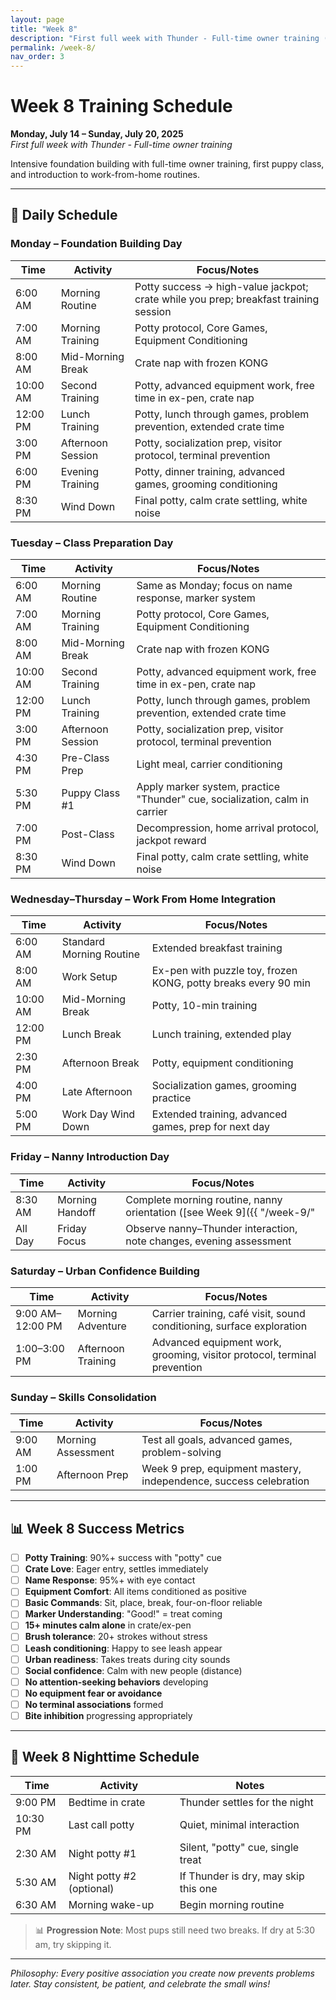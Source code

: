 ```yaml
---
layout: page
title: "Week 8"
description: "First full week with Thunder - Full-time owner training (July 14-20, 2025)"
permalink: /week-8/
nav_order: 3
---
```


# Week 8 Training Schedule
**Monday, July 14 – Sunday, July 20, 2025**  
*First full week with Thunder - Full-time owner training*

Intensive foundation building with full-time owner training, first puppy class, and introduction to work-from-home routines.

---

## 📅 Daily Schedule

### **Monday – Foundation Building Day**

| Time | Activity | Focus/Notes |
|------|----------|-------------|
| 6:00 AM | Morning Routine | Potty success → high-value jackpot; crate while you prep; breakfast training session |
| 7:00 AM | Morning Training | Potty protocol, Core Games, Equipment Conditioning |
| 8:00 AM | Mid-Morning Break | Crate nap with frozen KONG |
| 10:00 AM | Second Training | Potty, advanced equipment work, free time in ex-pen, crate nap |
| 12:00 PM | Lunch Training | Potty, lunch through games, problem prevention, extended crate time |
| 3:00 PM | Afternoon Session | Potty, socialization prep, visitor protocol, terminal prevention |
| 6:00 PM | Evening Training | Potty, dinner training, advanced games, grooming conditioning |
| 8:30 PM | Wind Down | Final potty, calm crate settling, white noise |

### **Tuesday – Class Preparation Day**
| Time | Activity | Focus/Notes |
|------|----------|-------------|
| 6:00 AM | Morning Routine | Same as Monday; focus on name response, marker system |
| 7:00 AM | Morning Training | Potty protocol, Core Games, Equipment Conditioning |
| 8:00 AM | Mid-Morning Break | Crate nap with frozen KONG |
| 10:00 AM | Second Training | Potty, advanced equipment work, free time in ex-pen, crate nap |
| 12:00 PM | Lunch Training | Potty, lunch through games, problem prevention, extended crate time |
| 3:00 PM | Afternoon Session | Potty, socialization prep, visitor protocol, terminal prevention |
| 4:30 PM | Pre-Class Prep | Light meal, carrier conditioning |
| 5:30 PM | Puppy Class #1 | Apply marker system, practice "Thunder" cue, socialization, calm in carrier |
| 7:00 PM | Post-Class | Decompression, home arrival protocol, jackpot reward |
| 8:30 PM | Wind Down | Final potty, calm crate settling, white noise |

### **Wednesday–Thursday – Work From Home Integration**
| Time | Activity | Focus/Notes |
|------|----------|-------------|
| 6:00 AM | Standard Morning Routine | Extended breakfast training |
| 8:00 AM | Work Setup | Ex-pen with puzzle toy, frozen KONG, potty breaks every 90 min |
| 10:00 AM | Mid-Morning Break | Potty, 10-min training |
| 12:00 PM | Lunch Break | Lunch training, extended play |
| 2:30 PM | Afternoon Break | Potty, equipment conditioning |
| 4:00 PM | Late Afternoon | Socialization games, grooming practice |
| 5:00 PM | Work Day Wind Down | Extended training, advanced games, prep for next day |

### **Friday – Nanny Introduction Day**
| Time | Activity | Focus/Notes |
|------|----------|-------------|
| 8:30 AM | Morning Handoff | Complete morning routine, nanny orientation ([see Week 9]({{ "/week-9/" | relative_url }})), progress notes |
| All Day | Friday Focus | Observe nanny–Thunder interaction, note changes, evening assessment |

### **Saturday – Urban Confidence Building**
| Time | Activity | Focus/Notes |
|------|----------|-------------|
| 9:00 AM–12:00 PM | Morning Adventure | Carrier training, café visit, sound conditioning, surface exploration |
| 1:00–3:00 PM | Afternoon Training | Advanced equipment work, grooming, visitor protocol, terminal prevention |

### **Sunday – Skills Consolidation**
| Time | Activity | Focus/Notes |
|------|----------|-------------|
| 9:00 AM | Morning Assessment | Test all goals, advanced games, problem-solving |
| 1:00 PM | Afternoon Prep | Week 9 prep, equipment mastery, independence, success celebration |

---

## 📊 Week 8 Success Metrics
- [ ] **Potty Training**: 90%+ success with "potty" cue
- [ ] **Crate Love**: Eager entry, settles immediately
- [ ] **Name Response**: 95%+ with eye contact
- [ ] **Equipment Comfort**: All items conditioned as positive
- [ ] **Basic Commands**: Sit, place, break, four-on-floor reliable
- [ ] **Marker Understanding**: "Good!" = treat coming
- [ ] **15+ minutes calm alone** in crate/ex-pen
- [ ] **Brush tolerance**: 20+ strokes without stress
- [ ] **Leash conditioning**: Happy to see leash appear
- [ ] **Urban readiness**: Takes treats during city sounds
- [ ] **Social confidence**: Calm with new people (distance)
- [ ] **No attention-seeking behaviors** developing
- [ ] **No equipment fear or avoidance**
- [ ] **No terminal associations** formed
- [ ] **Bite inhibition** progressing appropriately

---

## 🌙 Week 8 Nighttime Schedule
| Time      | Activity                | Notes                                 |
|-----------|-------------------------|---------------------------------------|
| 9:00 PM   | Bedtime in crate        | Thunder settles for the night         |
| 10:30 PM  | Last call potty         | Quiet, minimal interaction            |
| 2:30 AM   | Night potty #1          | Silent, "potty" cue, single treat     |
| 5:30 AM   | Night potty #2 (optional)| If Thunder is dry, may skip this one  |
| 6:30 AM   | Morning wake-up         | Begin morning routine                 |

> 📊 **Progression Note**: Most pups still need two breaks. If dry at 5:30 am, try skipping it.

---

*Philosophy: Every positive association you create now prevents problems later. Stay consistent, be patient, and celebrate the small wins!* 